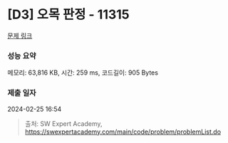 # [D3] 오목 판정 - 11315 

[문제 링크](https://swexpertacademy.com/main/code/problem/problemDetail.do?contestProbId=AXaSUPYqPYMDFASQ) 

### 성능 요약

메모리: 63,816 KB, 시간: 259 ms, 코드길이: 905 Bytes

### 제출 일자

2024-02-25 16:54



> 출처: SW Expert Academy, https://swexpertacademy.com/main/code/problem/problemList.do